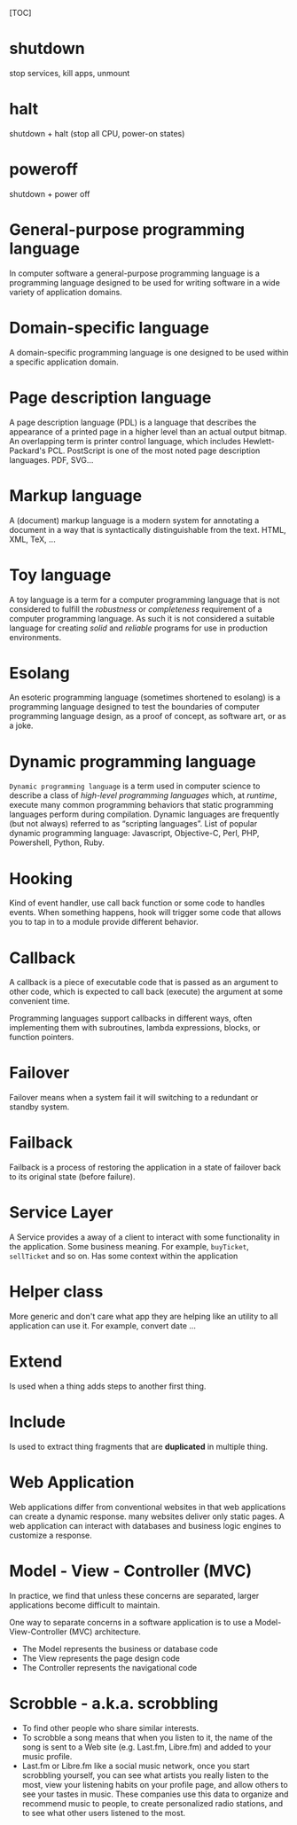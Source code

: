 [TOC]

# shutdown
stop services, kill apps, unmount

# halt
shutdown + halt (stop all CPU, power-on states)

# poweroff
shutdown + power off

# General-purpose programming language
In computer software a general-purpose programming language is a programming language designed to be used for writing software in a wide variety of application domains.

# Domain-specific language
A domain-specific programming language is one designed to be used within a specific application domain.

# Page description language
A page description language (PDL) is a language that describes the appearance of a printed page in a higher level than an actual output bitmap. An overlapping term is printer control language, which includes Hewlett-Packard's PCL. PostScript is one of the most noted page description languages. PDF, SVG...

# Markup language
A (document) markup language is a modern system for annotating a document in a way that is syntactically distinguishable from the text. HTML, XML, TeX, ...

# Toy language
A toy language is a term for a computer programming language that is not considered to fulfill the *robustness* or *completeness* requirement of a computer programming language. As such it is not considered a suitable language for creating *solid* and *reliable* programs for use in production environments.

# Esolang
An esoteric programming language (sometimes shortened to esolang) is a programming language designed to test the boundaries of computer programming language design, as a proof of concept, as software art, or as a joke.

# Dynamic programming language
`Dynamic programming language` is a term used in computer science to describe a class of *high-level programming languages* which, at *runtime*, execute many common programming behaviors that static programming languages perform during compilation. Dynamic languages are frequently (but not always) referred to as “scripting languages”. List of popular dynamic programming language: Javascript, Objective-C, Perl, PHP, Powershell, Python, Ruby.

# Hooking
Kind of event handler, use call back function or some code to handles events. When something happens, hook will trigger some code that allows you to tap in to a module provide different behavior.

# Callback
A callback is a piece of executable code that is passed as an argument to other code, which is expected to call back (execute) the argument at some convenient time.

Programming languages support callbacks in different ways, often implementing them with subroutines, lambda expressions, blocks, or function pointers.

# Failover
Failover means when a system fail it will switching to a redundant or standby system.

# Failback
Failback is a process of restoring the application in a state of failover back to its original state (before failure).

# Service Layer
A Service provides a away of a client to interact with some functionality in the application. Some business meaning. For example, `buyTicket`, `sellTicket` and so on. Has some context within the application

# Helper class
More generic and don't care what app they are helping like an utility to all application can use it. For example, convert date ...

# Extend
Is used when a thing adds steps to another first thing.

# Include
Is used to extract thing fragments that are **duplicated** in multiple thing.

# Web Application
Web applications differ from conventional websites in that web applications can create a dynamic response. many websites deliver only static pages. A web application can interact with databases and business logic engines to customize a response.

# Model - View - Controller (MVC)
In practice, we find that unless these concerns are separated, larger applications become difficult to maintain.

One way to separate concerns in a software application is to use a Model-View-Controller (MVC) architecture.
- The Model represents the business or database code
- The View represents the page design code
- The Controller represents the navigational code

# Scrobble - a.k.a. scrobbling
- To find other people who share similar interests.
- To scrobble a song means that when you listen to it, the name of the song is sent to a Web site (e.g. Last.fm, Libre.fm) and added to your music profile.
- Last.fm or Libre.fm like a social music network, once you start scrobbling yourself, you can see what artists you really listen to the most, view your listening habits on your profile page, and allow others to see your tastes in music. These companies use this data to organize and recommend music to people, to create personalized radio stations, and to see what other users listened to the most.

